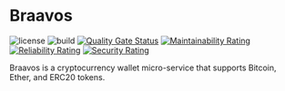 # Braavos

![license](https://img.shields.io/github/license/nerddan/braavos.svg)
![build](https://img.shields.io/travis/com/nerdDan/braavos.svg)
[![Quality Gate Status](https://sonarcloud.io/api/project_badges/measure?project=braavos&metric=alert_status)](https://sonarcloud.io/dashboard?id=braavos)
[![Maintainability Rating](https://sonarcloud.io/api/project_badges/measure?project=braavos&metric=sqale_rating)](https://sonarcloud.io/dashboard?id=braavos)
[![Reliability Rating](https://sonarcloud.io/api/project_badges/measure?project=braavos&metric=reliability_rating)](https://sonarcloud.io/dashboard?id=braavos)
[![Security Rating](https://sonarcloud.io/api/project_badges/measure?project=braavos&metric=security_rating)](https://sonarcloud.io/dashboard?id=braavos)

Braavos is a cryptocurrency wallet micro-service that supports Bitcoin, Ether, and ERC20 tokens.

